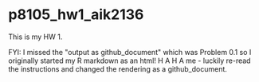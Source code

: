 # p8105_hw1_aik2136

This is my HW 1.

FYI: I missed the "output as github_document" which was Problem 0.1 so I originally started my R markdown as an html! H A H A me - luckily re-read the instructions and changed the rendering as a github_document. 
